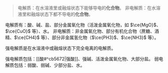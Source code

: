 > 电解质：在水溶液里或融熔状态下能够导电的**化合物**。
> 非电解质：在水溶液里和融熔状态下都不导电的**化合物**。

电解质有：酸、碱、盐、部分金属氧化物（活泼金属氧化物，如 $\ce{MgO}$、$\ce{CuO}$ 等）、水。
非电解质：非金属氧化物、部分有机化合物（蔗糖、酒精、$\ce{CH4}$ 等）、部分非金属氢化物（$\ce{PH3}$、$\ce{NH3}$ 等）。

强电解质是在水溶液中或融熔状态下完全电离的电解质。

强电解质包括：[[酸#^cb5672|强酸]]、强碱、活泼金属氧化物、大部分盐。
弱电解质包括：弱酸、弱碱、少部分盐、水。